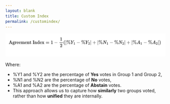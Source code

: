 ```yaml
---
layout: blank
title: Custom Index
permalink: /customindex/
---
```



![Custom Index](../images/custom_index.png)

Where:
* %Y1 and %Y2 are the percentage of **Yes** votes in Group 1 and Group 2,
* %N1 and %N2 are the percentage of **No** votes,
* %A1 and %A2 are the percentage of **Abstain** votes.
* This approach allows us to capture how **similarly** two groups voted, rather than how **unified** they are internally.


